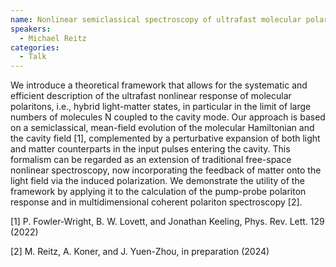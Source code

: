 ```yaml
---
name: Nonlinear semiclassical spectroscopy of ultrafast molecular polariton dynamics
speakers:
  - Michael Reitz
categories:
  - Talk
---
```

We introduce a theoretical framework that allows for the systematic and efficient description of the ultrafast nonlinear response of molecular polaritons, i.e., hybrid light-matter states, in particular in the limit of large numbers of molecules N coupled to the cavity mode. Our approach is based on a semiclassical, mean-field evolution of the molecular Hamiltonian and the cavity field [1], complemented by a perturbative expansion of both light and matter counterparts in the input pulses entering the cavity. This formalism can be regarded as an extension of traditional free-space nonlinear spectroscopy, now
incorporating the feedback of matter onto the light field via the induced polarization. We
demonstrate the utility of the framework by applying it to the calculation of the pump-probe
polariton response and in multidimensional coherent polariton spectroscopy [2].

[1] P. Fowler-Wright, B. W. Lovett, and Jonathan Keeling, Phys. Rev. Lett. 129 (2022)

[2] M. Reitz, A. Koner, and J. Yuen-Zhou, in preparation (2024)